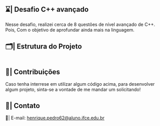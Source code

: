 ## ⌛| Desafio C++ avançado

  Nesse desafio, realizei cerca de 8 questões de nível avançado de C++. Pois,  Com o objetivo de aprofundar ainda mais na linguagem.
  

## 🗂️| Estrutura do Projeto 

```

```

## 👥| Contribuições

Caso tenha interrese em utilizar algum código acima, para desenvolver algum projeto, sinta-se a vontade de me mandar um solicitando!
 
## 📧| Contato

   📩| E-mail: henrique.pedro62@aluno.ifce.edu.br
